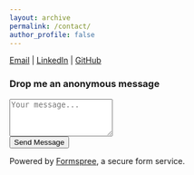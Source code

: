 ```yaml
---
layout: archive
permalink: /contact/
author_profile: false
---
```


<div class="contact-links">
<a href="mailto:anhmilan@gmail.com">Email</a> | <a href="https://www.linkedin.com/in/aeghnquy">LinkedIn</a> | <a href="https://github.com/jyanqa">GitHub</a>
</div>

<div class="anonymous-message-box">
  <h3>Drop me an anonymous message</h3>
  <form action="https://formspree.io/f/xkgrpwly" method="POST">
    <div class="form-group">
      <textarea name="message" placeholder="Your message..." rows="4" required></textarea>
    </div>
    <button type="submit">Send Message</button>
  </form>
  <p class="form-note">Powered by <a href="https://formspree.io" target="_blank">Formspree</a>, a secure form service.</p>
</div> 